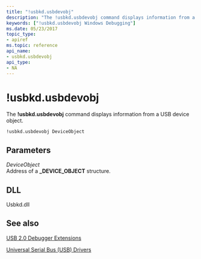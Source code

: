 ```yaml
---
title: "!usbkd.usbdevobj"
description: "The !usbkd.usbdevobj command displays information from a USB device object."
keywords: ["!usbkd.usbdevobj Windows Debugging"]
ms.date: 05/23/2017
topic_type:
- apiref
ms.topic: reference
api_name:
- usbkd.usbdevobj
api_type:
- NA
---
```


# !usbkd.usbdevobj

The **!usbkd.usbdevobj** command displays information from a USB device object.

```dbgcmd
!usbkd.usbdevobj DeviceObject
```

## Parameters

<span id="_______DeviceObject______"></span><span id="_______deviceobject______"></span><span id="_______DEVICEOBJECT______"></span> *DeviceObject*   
Address of a **\_DEVICE\_OBJECT** structure.

## DLL

Usbkd.dll


## See also

[USB 2.0 Debugger Extensions](usb-2-0-extensions.md)

[Universal Serial Bus (USB) Drivers](../usbcon/index.md)
